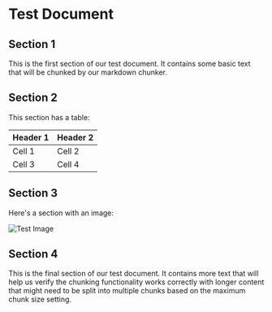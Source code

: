 # Test Document

## Section 1
This is the first section of our test document. It contains some basic text that will be chunked by our markdown chunker.

## Section 2 
This section has a table:

| Header 1 | Header 2 |
|----------|----------|
| Cell 1   | Cell 2   |
| Cell 3   | Cell 4   |

## Section 3
Here's a section with an image:

![Test Image](test.png)

## Section 4
This is the final section of our test document. It contains more text that will help us verify the chunking functionality works correctly with longer content that might need to be split into multiple chunks based on the maximum chunk size setting.
